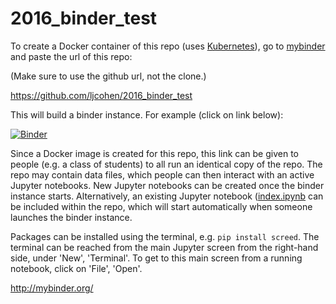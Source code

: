 # 2016_binder_test

To create a Docker container of this repo (uses [Kubernetes](http://kubernetes.io/)), go to [mybinder](http://mybinder.org) and paste the url of this repo: 

(Make sure to use the github url, not the clone.)

https://github.com/ljcohen/2016_binder_test

This will build a binder instance. For example (click on link below):

[![Binder](http://mybinder.org/badge.svg)](http://mybinder.org:/repo/ljcohen/2016_binder_test)

Since a Docker image is created for this repo, this link can be given to people (e.g. a class of students) to all run an identical copy of the repo. The repo may contain data files, which people can then interact with an active Jupyter notebooks. New Jupyter notebooks can be created once the binder instance starts. Alternatively, an existing Jupyter notebook ([index.ipynb](https://github.com/ljcohen/2016_binder_test/blob/master/index.ipynb) can be included within the repo, which will start automatically when someone launches the binder instance. 

Packages can be installed using the terminal, e.g. `pip install screed`. The terminal can be reached from the main Jupyter screen from the right-hand side, under 'New', 'Terminal'. To get to this main screen from a running notebook, click on 'File', 'Open'.

http://mybinder.org/
